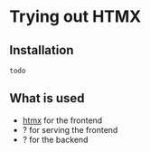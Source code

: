 # Trying out HTMX

## Installation
```
todo
```

## What is used
- [htmx](https://htmx.org/) for the frontend
- ? for serving the frontend
- ? for the backend